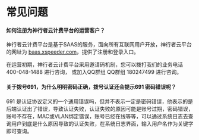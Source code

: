 # 常见问题

#### 如何注册为神行者云计费平台的运营客户？

神行者云计费平台是基于SAAS的服务，面向所有互联网用户开放，神行者云平台的网址为 [baas.xspeeder.com](https://baas.xspeeder.com)，提供了注册和登录入口。

在运营初期，神行者云计费平台采用邀请码机制，您可以拨打我们的业务电话 400-048-1488 进行咨询， 或加入QQ群组 QQ群组 180247499 进行咨询。

#### 关于拨号691，为什么明明密码正确，拨号认证还会提示691 密码错误呢？

691 是认证协议定义的一个通用错误吗，但并不表示一定是密码错误，他表示的是后端认证出了错误，导致认证失败，认证失败的原因可能是账号过期，密码错误，账号不存在，MAC或VLAN绑定错误，账号已经在线等等，可以通过系统日志去查询用户到底是什么原因导致的认证失败，在系统日志界面，输入用户名作为关键字即可查询。

